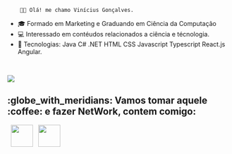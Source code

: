         👨‍💼 Olá! me chamo Vinícius Gonçalves.

- 🎓 Formado em Marketing e Graduando em Ciência da Computação
- 💻 Interessado em contéudos relacionados a ciência e técnologia.
- 🔭 Tecnologias: Java C# .NET HTML CSS Javascript Typescript React.js Angular.

</br>

<a align="center" href="https://github-readme-stats.anuraghazra1.vercel.app/api/top-langs/?username=julia-finassi"><img align="center" src="https://github-readme-stats.anuraghazra1.vercel.app/api/top-langs/?username=viniciusegoncalves&layout=compact&theme=buefy" />
</a>

<h2> :globe_with_meridians: Vamos tomar aquele :coffee: e fazer NetWork, contem comigo: </h2>

<p align="center">
 
&nbsp; <a align="center" href="https://www.linkedin.com/in/vinícius-ernande/" target="_blank" rel="noopener noreferrer"><img align="center" src="https://img.icons8.com/plasticine/100/000000/linkedin.png" width="50" /></a>
&nbsp; <a align="center" href="mailto:viniciusegoncalves25@gmail.com" target="_blank" rel="noopener noreferrer"><img align="center" src="https://img.icons8.com/plasticine/100/000000/gmail.png"  width="50" /></a>
</p>
